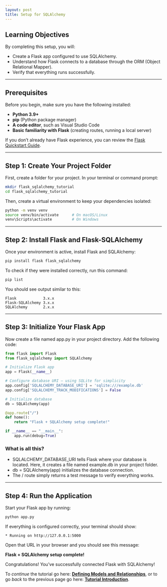 ```yaml
---
layout: post
title: Setup for SQLAlchemy
---
```


## Learning Objectives
By completing this setup, you will:
- Create a Flask app configured to use SQLAlchemy.
- Understand how Flask connects to a database through the ORM (Object Relational Mapper).
- Verify that everything runs successfully.

---

## Prerequisites
Before you begin, make sure you have the following installed:
- **Python 3.9+**
- **pip** (Python package manager)
- **A code editor**, such as Visual Studio Code
- **Basic familiarity with Flask** (creating routes, running a local server)

If you don’t already have Flask experience, you can review the [Flask Quickstart Guide](https://flask.palletsprojects.com/en/latest/quickstart/).

---

## Step 1: Create Your Project Folder
First, create a folder for your project. In your terminal or command prompt:

```bash
mkdir flask_sqlalchemy_tutorial
cd flask_sqlalchemy_tutorial
```

Then, create a virtual environment to keep your dependencies isolated:

```bash
python -m venv venv
source venv/bin/activate      # On macOS/Linux
venv\Scripts\activate         # On Windows
```

---

## Step 2: Install Flask and Flask-SQLAlchemy

Once your environment is active, install Flask and SQLAlchemy:

```bash
pip install flask flask_sqlalchemy
```

To check if they were installed correctly, run this command:
```bash
pip list
```

You should see output similar to this:
```
Flask            3.x.x
Flask-SQLAlchemy 3.x.x
SQLAlchemy       2.x.x
```

---

## Step 3: Initialize Your Flask App
Now create a file named app.py in your project directory.
Add the following code:

```python
from flask import Flask
from flask_sqlalchemy import SQLAlchemy

# Initialize Flask app
app = Flask(__name__)

# Configure database URI — using SQLite for simplicity
app.config['SQLALCHEMY_DATABASE_URI'] = 'sqlite:///example.db'
app.config['SQLALCHEMY_TRACK_MODIFICATIONS'] = False

# Initialize database
db = SQLAlchemy(app)

@app.route("/")
def home():
    return "Flask + SQLAlchemy setup complete!"

if __name__ == "__main__":
    app.run(debug=True)
```

### What is all this?

- SQLALCHEMY_DATABASE_URI tells Flask where your database is located.
Here, it creates a file named example.db in your project folder.
- db = SQLAlchemy(app) initializes the database connection.
- The / route simply returns a test message to verify everything works.

---

## Step 4: Run the Application

Start your Flask app by running:
```bash
python app.py
```

If everything is configured correctly, your terminal should show:
```
* Running on http://127.0.0.1:5000
```

Open that URL in your browser and you should see this message:

**Flask + SQLAlchemy setup complete!**

Congratulations! You’ve successfully connected Flask with SQLAlchemy!

To *continue* the tutorial go here: **[Defining Models and Relationships](./models.md)**, or to go *back* to the previous page go here: **[Tutorial Introduction](./intro.md)**.